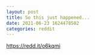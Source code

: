 ```yaml
--- 
layout: post 
title: So this just happened... 
date: 2021-06-23 1624478502 
categories: reddit 
--- 
```

https://redd.it/o6kqmi